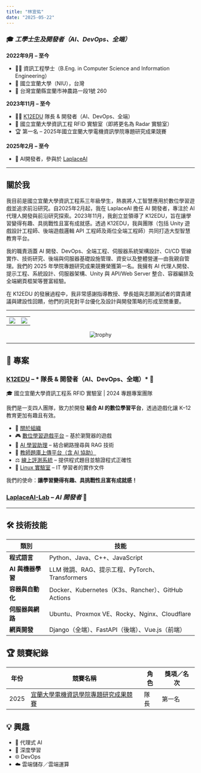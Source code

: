 ```yaml
---
title: "林宣佑"
date: "2025-05-22"
---
```


### 🎓 *工學士生及開發者（AI、DevOps、全端）*  
**2022年9月 – 至今**  
+ 👨‍🎓 資訊工程學士（B.Eng. in Computer Science and Information Engineering）  
+ 🏫 國立宜蘭大學（NIU），台灣  
+ 📍 台灣宜蘭縣宜蘭市神農路一段1號 260  

**2023年11月 – 至今**  
+ 🧑‍💻 [K12EDU](https://github.com/k12edu) 隊長 & 開發者（AI、DevOps、全端）  
+ 🥼 國立宜蘭大學資訊工程 RFID 實驗室（即將更名為 Radar 實驗室） 
+ 🏆 第一名 – 2025年國立宜蘭大學電機資訊學院專題研究成果競賽  

**2025年2月 – 至今**  
+ 🧠 AI開發者，參與於 [LaplaceAI](https://laplaceai.co/)  

---

## 關於我  
我目前是國立宜蘭大學資訊工程系三年級學生，熱衷將人工智慧應用於數位學習遊戲並追求前沿研究。自2025年2月起，我在 LaplaceAI 擔任 AI 開發者，專注於 AI 代理人開發與前沿研究探索。2023年11月，我創立並領導了 K12EDU，旨在讓學習變得有趣、具挑戰性且富有成就感。透過 K12EDU，我與團隊（包括 Unity 遊戲設計工程師、後端遊戲邏輯 API 工程師及兩位全端工程師）共同打造大型智慧教育平台。

我的職責涵蓋 AI 開發、DevOps、全端工程、伺服器系統架構設計、CI/CD 管線實作、技術研究、後端與伺服器基礎設施管理、資安以及整體營運—由我親自管理。我們的 2025 年學院專題研究成果競賽榮獲第一名。我擁有 AI 代理人開發、提示工程、系統設計、伺服器架構、Unity 與 API/Web Server 整合、容器編排及全端網頁框架等豐富經驗。

在 K12EDU 的發展過程中，我非常感謝指導教授、學長姐與志願測試者的寶貴建議與建設性回饋，他們的洞見對平台優化及設計與開發策略的形成至關重要。

---

<table>
  <tr>
    <td>
      <img src="https://github-readme-stats.vercel.app/api?username=TsukiSama9292&show_icons=true&theme=gruvbox&hide_border=true" />
    </td>
    <td>
      <img src="https://github-readme-stats.vercel.app/api/top-langs/?username=TsukiSama9292&layout=compact&theme=gruvbox&hide_border=true" />
    </td>
  </tr>
</table>

<p align="center">
  <img src="https://github-profile-trophy.vercel.app/?username=TsukiSama9292&theme=gruvbox&row=1&column=7" alt="trophy" />
</p>

---

## 💼 專案

### [K12EDU](https://github.com/k12edu) – * 隊長 & 開發者（AI、DevOps、全端）* 🚀  
🎓 國立宜蘭大學資訊工程系 RFID 實驗室 | 2024 專題專案團隊  

我們是一支四人團隊，致力於開發 **結合 AI 的數位學習平台**，透過遊戲化讓 K–12 教育更加有趣且有效。

- 🔗 [關於組織](https://www.k12edu.uk)  
- 🎮 [數位學習遊戲平台](https://game.k12edu.uk) – 基於瀏覽器的遊戲  
- 🤖 [AI 學習助理](https://ai.k12edu.uk/) – 結合網路搜尋與 RAG 技術  
- 📝 [教師題庫上傳平台（含 AI 協助）](https://teacher.k12edu.uk/)  
- ⚖️ [線上評測系統](https://judge.k12edu.uk/) – 提供程式題目並驗證程式正確性  
- 🐧 [Linux 實驗室](https://linux-lab.k12edu.uk/#/) – IT 學習者的實作文件  

我們的使命：**讓學習變得有趣、具挑戰性且富有成就感！**

### [LaplaceAI-Lab](https://github.com/LaplaceAI-Lab) – *AI 開發者* 🚀

---

## 🛠️ 技術技能

| 類別                       | 技能                                                             |
| -------------------------- | ---------------------------------------------------------------- |
| **程式語言**               | Python、Java、C++、JavaScript                                     |
| **AI 與機器學習**          | LLM 微調、RAG、提示工程、PyTorch、Transformers                   |
| **容器與自動化**           | Docker、Kubernetes（K3s、Rancher）、GitHub Actions               |
| **伺服器與網路**           | Ubuntu、Proxmox VE、Rocky、Nginx、Cloudflare                      |
| **網頁開發**               | Django（全端）、FastAPI（後端）、Vue.js（前端）                  |


## 🏆 競賽紀錄

| 年份 | 競賽名稱                                                                              | 角色         | 獎項／名次     |
| ---- | ------------------------------------------------------------------------------------- | ------------ | -------------- |
| 2025 | [宜蘭大學電機資訊學院專題研究成果競賽](https://raw.githubusercontent.com/TsukiSama9292/OpenData/refs/heads/main/images/Certificates_and_Diplomas/College_of_Electrical_Engineering_and_Computer_Science_Capstone_Project_Exhibition.png) | 隊長     | 第一名         |


## 💡 興趣  
+ 🎯 代理式 AI  
+ 🧠 深度學習  
+ 🌐 DevOps  
+ ☁️ 雲端儲存／雲端運算  
